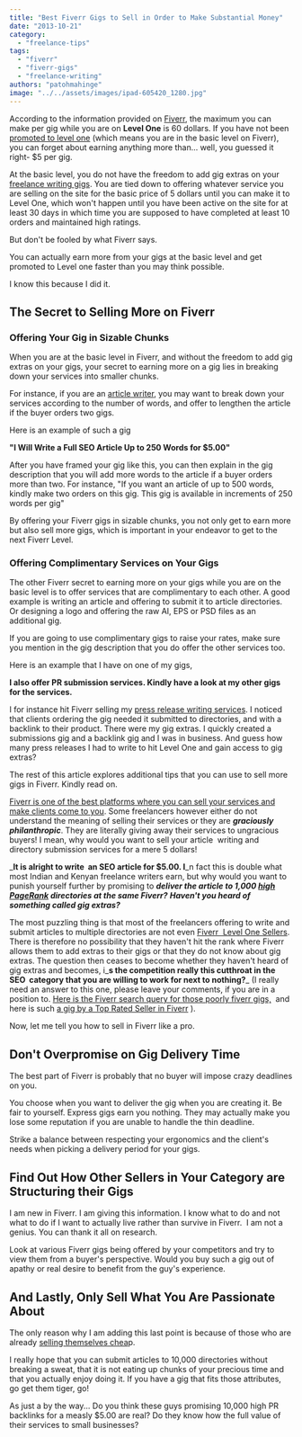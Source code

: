 ```yaml
---
title: "Best Fiverr Gigs to Sell in Order to Make Substantial Money"
date: "2013-10-21"
category: 
  - "freelance-tips"
tags: 
  - "fiverr"
  - "fiverr-gigs"
  - "freelance-writing"
authors: "patohmahinge"
image: "../../assets/images/ipad-605420_1280.jpg"
---
```


According to the information provided on [Fiverr](https://mahinge.com/wp-content/uploads/2013/10/www.fiverr.com "Fiverr"), the maximum you can make per gig while you are on **Level One** is 60 dollars. If you have not been [promoted to level one](https://mahinge.com/wp-content/uploads/2013/10/levels "Fiverr Levels") (which means you are in the basic level on Fiverr), you can forget about earning anything more than... well, you guessed it right- $5 per gig.

At the basic level, you do not have the freedom to add gig extras on your [freelance writing gigs](https://mahinge.com/can-make-money-freelancing-kenya/ "freelance writing jobs"). You are tied down to offering whatever service you are selling on the site for the basic price of 5 dollars until you can make it to Level One, which won't happen until you have been active on the site for at least 30 days in which time you are supposed to have completed at least 10 orders and maintained high ratings.

But don't be fooled by what Fiverr says.

You can actually earn more from your gigs at the basic level and get promoted to Level one faster than you may think possible.

I know this because I did it.

## The Secret to Selling More on Fiverr

### Offering Your Gig in Sizable Chunks

When you are at the basic level in Fiverr, and without the freedom to add gig extras on your gigs, your secret to earning more on a gig lies in breaking down your services into smaller chunks.

For instance, if you are an [article writer](http://www.andikawriters.com/ "article writers in Kenya"), you may want to break down your services according to the number of words, and offer to lengthen the article if the buyer orders two gigs.

Here is an example of such a gig

**"I Will Write a Full SEO Article Up to 250 Words for $5.00"**

After you have framed your gig like this, you can then explain in the gig description that you will add more words to the article if a buyer orders more than two. For instance, "If you want an article of up to 500 words, kindly make two orders on this gig. This gig is available in increments of 250 words per gig"

By offering your Fiverr gigs in sizable chunks, you not only get to earn more but also sell more gigs, which is important in your endeavor to get to the next Fiverr Level.

### Offering Complimentary Services on Your Gigs

The other Fiverr secret to earning more on your gigs while you are on the basic level is to offer services that are complimentary to each other. A good example is writing an article and offering to submit it to article directories. Or designing a logo and offering the raw AI, EPS or PSD files as an additional gig.

If you are going to use complimentary gigs to raise your rates, make sure you mention in the gig description that you do offer the other services too.

Here is an example that I have on one of my gigs,

**I also offer PR submission services. Kindly have a look at my other gigs for the services.**

I for instance hit Fiverr selling my [press release writing services](http://www.andikawriters.com). I noticed that clients ordering the gig needed it submitted to directories, and with a backlink to their product. There were my gig extras. I quickly created a submissions gig and a backlink gig and I was in business. And guess how many press releases I had to write to hit Level One and gain access to gig extras?

The rest of this article explores additional tips that you can use to sell more gigs in Fiverr. Kindly read on.

[Fiverr is one of the best platforms where you can sell your services and make clients come to you](https://mahinge.com/avoid-bidding-for-freelance-writing-jobs/ "Tired of Bidding For Freelance Writing Jobs? Make Clients Come to You Now"). Some freelancers however either do not understand the meaning of selling their services or they are _**graciously philanthropic**_. They are literally giving away their services to ungracious buyers! I mean, why would you want to sell your article  writing and directory submission services for a mere 5 dollars!

_**It is alright to write  an SEO article for $5.00. I**_n fact this is double what most Indian and Kenyan freelance writers earn, but why would you want to punish yourself further by promising to _**deliver the article to 1,000 [high PageRank](https://mahinge.com/wp-content/uploads/2013/10/PageRank "pagerank algorithmn") directories at the same Fiverr?**_ _**Haven't you heard of something called gig extras?**_

The most puzzling thing is that most of the freelancers offering to write and submit articles to multiple directories are not even [Fiverr  Level One Sellers](https://mahinge.com/wp-content/uploads/2013/10/levels1 "Fiverr Levels"). There is therefore no possibility that they haven't hit the rank where Fiverr allows them to add extras to their gigs or that they do not know about gig extras. The question then ceases to become whether they haven't heard of gig extras and becomes, i_**s the competition really this cutthroat in the SEO  category that you are willing to work for next to nothing?**_ (I really need an answer to this one, please leave your comments, if you are in a position to. [Here is the Fiverr search query for those poorly fiverr gigs,](https://mahinge.com/wp-content/uploads/2013/10/search?utf8=%E2%9C%93&search_in=everywhere&query=seo+articles+submission&x=0&y=0&filter=rating&jls_se99912_1_rating=1&jls_se99912_2_rating=1 "fiverr search query")  and here is such [a gig by a Top Rated Seller in Fiverr](https://mahinge.com/wp-content/uploads/2013/10/spin-and-submit-your-article-to-7450-article-directories-get-500-google-backlinks-full-report-ping "fiverr gig") ).

Now, let me tell you how to sell in Fiverr like a pro.

## Don't Overpromise on Gig Delivery Time

The best part of Fiverr is probably that no buyer will impose crazy deadlines on you.

You choose when you want to deliver the gig when you are creating it. Be fair to yourself. Express gigs earn you nothing. They may actually make you lose some reputation if you are unable to handle the thin deadline.

Strike a balance between respecting your ergonomics and the client's needs when picking a delivery period for your gigs.

## Find Out How Other Sellers in Your Category are Structuring their Gigs

I am new in Fiverr. I am giving this information. I know what to do and not what to do if I want to actually live rather than survive in Fiverr.  I am not a genius. You can thank it all on research.

Look at various Fiverr gigs being offered by your competitors and try to view them from a buyer's perspective. Would you buy such a gig out of apathy or real desire to benefit from the guy's experience.

## And Lastly, Only Sell What You Are Passionate About

The only reason why I am adding this last point is because of those who are already [selling themselves chea](https://mahinge.com/wp-content/uploads/2013/10/23-ways-to-destroy-your-freelance-writing-career "killing your freelance writing career")p.

I really hope that you can submit articles to 10,000 directories without breaking a sweat, that it is not eating up chunks of your precious time and that you actually enjoy doing it. If you have a gig that fits those attributes, go get them tiger, go!

As just a by the way... Do you think these guys promising 10,000 high PR backlinks for a measly $5.00 are real? Do they know how the full value of their services to small businesses?
